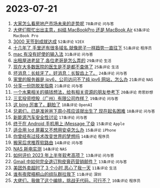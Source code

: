 # 2023-07-21

1. [大家怎么看房地产市场未来的走势呢](https://www.v2ex.com/t/958478) `78条评论` `问与答`
1. [大佬们帮忙出出主意，纠结 MacBookPro 还是 MacBook Air](https://www.v2ex.com/t/958494) `63条评论` `MacBook Pro`
1. [3000 天签到成就达成](https://www.v2ex.com/t/958476) `52条评论` `V2EX`
1. [十几年了 手里还有很多域名 就像房子一样趋势一直往下](https://www.v2ex.com/t/958502) `51条评论` `程序员`
1. [mac 有没有好使的输入法](https://www.v2ex.com/t/958499) `31条评论` `问与答`
1. [出租屋进老鼠了,各位老哥是怎么弄的](https://www.v2ex.com/t/958534) `29条评论` `生活`
1. [现在大多数医院的医生是不是都不查体了](https://www.v2ex.com/t/958526) `25条评论` `生活`
1. [坏消息：长蛀牙了，好消息：长智齿上了。](https://www.v2ex.com/t/958503) `24条评论` `问与答`
1. [家里的服务器是 ipv6，公司访问不了纯 ipv6 网站，怎么办](https://www.v2ex.com/t/958520) `21条评论` `NAS`
1. [分享一份防脱发指南](https://www.v2ex.com/t/958501) `21条评论` `问与答`
1. [一个水果相关的搞钱想法，给有相关资源的朋友参考下](https://www.v2ex.com/t/958543) `20条评论` `奇思妙想`
1. [三玄投资控股（广州）有限公司咋样？](https://www.v2ex.com/t/958521) `19条评论` `问与答`
1. [这 bing 厉害了，翻脸了](https://www.v2ex.com/t/958532) `18条评论` `OpenAI`
1. [兄弟们，已是准爸爸下周小孩应该就出生了 现在起名困难](https://www.v2ex.com/t/958513) `18条评论` `问与答`
1. [新能源汽车安全性讨论](https://www.v2ex.com/t/958533) `17条评论` `问与答`
1. [终于在 Android 手机用上 iMessage 了😄](https://www.v2ex.com/t/958524) `15条评论` `Apple`
1. [适合用 lcd 屏幕又不想用安卓怎么办](https://www.v2ex.com/t/958515) `15条评论` `iPhone`
1. [你曾经有过技术改变世界的梦想吗](https://www.v2ex.com/t/958561) `14条评论` `程序员`
1. [搬家后求推荐软路由](https://www.v2ex.com/t/958497) `14条评论` `问与答`
1. [NAS 耗电实测](https://www.v2ex.com/t/958488) `14条评论` `NAS`
1. [如何评价 2023 年上半年软考高项？](https://www.v2ex.com/t/958506) `13条评论` `问与答`
1. [Gmail 中如何完全退订狗皮膏药营销邮件？](https://www.v2ex.com/t/958475) `13条评论` `问与答`
1. [美团外卖超时了 3 个小时,恶心了我一天](https://www.v2ex.com/t/958510) `11条评论` `生活`
1. [谁有夜爬梧桐山的组队群拉我下](https://www.v2ex.com/t/958482) `11条评论` `深圳`
1. [大佬们，我做了这个编排，挑战无代码，可行不？](https://www.v2ex.com/t/958507) `10条评论` `程序员`
